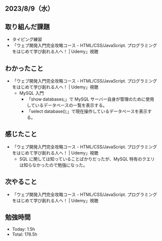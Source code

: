 ## 2023/8/9（水）

## 取り組んだ課題

- タイピング練習
- 「ウェブ開発入門完全攻略コース - HTML/CSS/JavaScript. プログラミングをはじめて学び創れる人へ！ | Udemy」視聴

## わかったこと

- 「ウェブ開発入門完全攻略コース - HTML/CSS/JavaScript. プログラミングをはじめて学び創れる人へ！ | Udemy」視聴
  - MySQL 入門
    - 「show databases;」で MySQL サーバー自身が管理のために使用しているデータベースの一覧を表示する。
    - 「select database();」で現在操作しているデータベースを表示する。

## 感じたこと

- 「ウェブ開発入門完全攻略コース - HTML/CSS/JavaScript. プログラミングをはじめて学び創れる人へ！ | Udemy」視聴
  - SQL に関しては知っていることばかりだったが、MySQL 特有のクエリは知らなかったので勉強になった。

## 次やること

- 「ウェブ開発入門完全攻略コース - HTML/CSS/JavaScript. プログラミングをはじめて学び創れる人へ！ | Udemy」視聴

## 勉強時間

- Today: 1.5h
- Total: 176.5h

